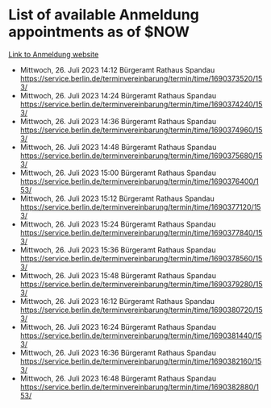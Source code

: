 # List of available Anmeldung appointments as of $NOW
[Link to Anmeldung website](https://service.berlin.de/terminvereinbarung/termin/tag.php?termin=1&anliegen[]=120686&dienstleisterlist=122210,122217,327316,122219,327312,122227,327314,122231,327346,122243,327348,122254,122252,329742,122260,329745,122262,329748,122271,327278,122273,327274,122277,327276,330436,122280,327294,122282,327290,122284,327292,122291,327270,122285,327266,122286,327264,122296,327268,150230,329760,122297,327286,122294,327284,122312,329763,122314,329775,122304,327330,122311,327334,122309,327332,317869,122281,327352,122279,329772,122283,122276,327324,122274,327326,122267,329766,122246,327318,122251,327320,122257,327322,122208,327298,122226,327300&herkunft=http%3A%2F%2Fservice.berlin.de%2Fdienstleistung%2F120686%2F)
- Mittwoch, 26. Juli 2023 14:12 Bürgeramt Rathaus Spandau https://service.berlin.de/terminvereinbarung/termin/time/1690373520/153/
- Mittwoch, 26. Juli 2023 14:24 Bürgeramt Rathaus Spandau https://service.berlin.de/terminvereinbarung/termin/time/1690374240/153/
- Mittwoch, 26. Juli 2023 14:36 Bürgeramt Rathaus Spandau https://service.berlin.de/terminvereinbarung/termin/time/1690374960/153/
- Mittwoch, 26. Juli 2023 14:48 Bürgeramt Rathaus Spandau https://service.berlin.de/terminvereinbarung/termin/time/1690375680/153/
- Mittwoch, 26. Juli 2023 15:00 Bürgeramt Rathaus Spandau https://service.berlin.de/terminvereinbarung/termin/time/1690376400/153/
- Mittwoch, 26. Juli 2023 15:12 Bürgeramt Rathaus Spandau https://service.berlin.de/terminvereinbarung/termin/time/1690377120/153/
- Mittwoch, 26. Juli 2023 15:24 Bürgeramt Rathaus Spandau https://service.berlin.de/terminvereinbarung/termin/time/1690377840/153/
- Mittwoch, 26. Juli 2023 15:36 Bürgeramt Rathaus Spandau https://service.berlin.de/terminvereinbarung/termin/time/1690378560/153/
- Mittwoch, 26. Juli 2023 15:48 Bürgeramt Rathaus Spandau https://service.berlin.de/terminvereinbarung/termin/time/1690379280/153/
- Mittwoch, 26. Juli 2023 16:12 Bürgeramt Rathaus Spandau https://service.berlin.de/terminvereinbarung/termin/time/1690380720/153/
- Mittwoch, 26. Juli 2023 16:24 Bürgeramt Rathaus Spandau https://service.berlin.de/terminvereinbarung/termin/time/1690381440/153/
- Mittwoch, 26. Juli 2023 16:36 Bürgeramt Rathaus Spandau https://service.berlin.de/terminvereinbarung/termin/time/1690382160/153/
- Mittwoch, 26. Juli 2023 16:48 Bürgeramt Rathaus Spandau https://service.berlin.de/terminvereinbarung/termin/time/1690382880/153/

